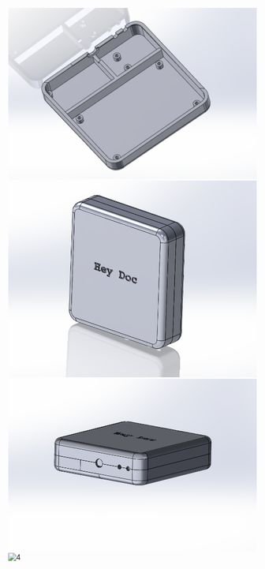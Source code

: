 ![1](KakaoTalk_20201231_173004268.png)
![2](KakaoTalk_20201231_173004268_01.png)
![3](KakaoTalk_20201231_173004268_02.png)
![4](KakaoTalk_20201231_173004268_04.png)
